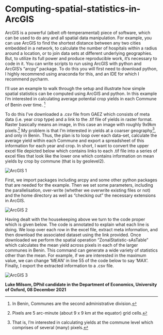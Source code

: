 # Computing-spatial-statistics-in-ArcGIS
ArcGIS is a powerful (albeit oft-temperamental) piece of software, which can be used to do any and all spatial data manipulation. For example, you can use ArcGIS to find the shortest distance between any two cities embedded in a network, to calculate the number of hospitals within a radius around a location, or to join data sets at different underlying geographies. But, to utilize its full power and produce reproducible work, it’s necessary to code in it. You can write scripts to run using ArcGIS with python and ArcGIS’s “arcpy” package. To do this you will first need to download python, I highly recommend using anaconda for this, and an IDE for which I recommend pycharm.

I’ll use an example to walk through the setup and illustrate how simple spatial statistics can be computed using ArcGIS and python. In this example I’m interested in calculating average potential crop yields in each Commune of Benin over time. [^1]

>[^1]: In Benin, Communes are the second administrative division.

To do this I’ve downloaded a .csv file from GAEZ which consists of meta data (i.e. year crop type) and a link to the .tif file of yields in raster format. Raster basically means an image, in this case an image with roughly 9x9km pixels.[^2] My problem is that I’m interested in yields at a coarser geography[^3], and only in Benin. Thus, the plan is to loop over each data-set, calculate the average yield within each Commune and export a spreadsheet of this information for each year and crop. In short, I want to convert the upper excel file depicted below which contains links to each .tif file into a series of excel files that look like the lower one which contains information on mean yields by crop by commune (that is by geolevel2).

>[^2]: Pixels are 5 arc-minute (about 9 x 9 km at the equator) grid cells.
>[^3]: That is, I’m interested in calculating yields at the commune level which comprises of several (many) pixels.

![ArcGIS 1](https://github.com/csae-coders-corner/Computing-spatial-statistics-in-ArcGIS/assets/148211163/37bef47b-8e72-473d-923c-0fe361067126)

First, we import packages including arcpy and some other python packages that are needed for the example. Then we set some parameters, including the parallelisation, over-write (whether we overwrite existing files or not) and the home directory as well as “checking out” the necessary extensions in ArcGIS.

![ArcGIS 2](https://github.com/csae-coders-corner/Computing-spatial-statistics-in-ArcGIS/assets/148211163/0a645daa-1013-4753-8042-39b0878b7639)

Having dealt with the housekeeping above we turn to the code proper which is given below. The code is annotated to explain what each line is doing. We loop over each row in the excel file, extract meta information, and then download the associated dataset using the link provided. Once downloaded we perform the spatial operation “ZonalStatistic-sAsTable” which calculates the mean yield across pixels in each of the larger communes in Benin. This command can generate a wide variety of statistics other than the mean. For example, if we are interested in the maximum value, we can change ’MEAN’ in line 55 of the code below to say ’MAX’. Finally, I export the extracted information to a .csv file.

![ArcGIS 3](https://github.com/csae-coders-corner/Computing-spatial-statistics-in-ArcGIS/assets/148211163/f0c4b4ea-e619-422e-b267-bfb4d24d2fdb)

**Luke Milsom, DPhil candidate in the Department of Economics, University of Oxford, 
08 December 2021**

